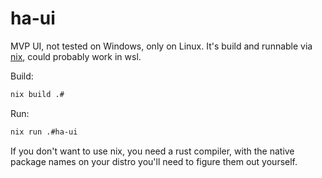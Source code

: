 # ha-ui

MVP UI, not tested on Windows, only on Linux.
It's build and runnable via [nix](https://nix.dev/install-nix.html), could probably
work in wsl.

Build:

```sh
nix build .#
```

Run:

```sh
nix run .#ha-ui

```

If you don't want to use nix, you need a rust compiler,
with the native package names on your distro you'll need to figure
them out yourself.
